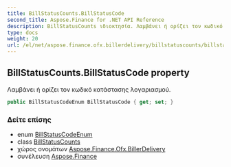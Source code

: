 ```yaml
---
title: BillStatusCounts.BillStatusCode
second_title: Aspose.Finance for .NET API Reference
description: BillStatusCounts ιδιοκτησία. Λαμβάνει ή ορίζει τον κωδικό κατάστασης λογαριασμού.
type: docs
weight: 20
url: /el/net/aspose.finance.ofx.billerdelivery/billstatuscounts/billstatuscode/
---
```

## BillStatusCounts.BillStatusCode property

Λαμβάνει ή ορίζει τον κωδικό κατάστασης λογαριασμού.

```csharp
public BillStatusCodeEnum BillStatusCode { get; set; }
```

### Δείτε επίσης

* enum [BillStatusCodeEnum](../../billstatuscodeenum/)
* class [BillStatusCounts](../)
* χώρος ονομάτων [Aspose.Finance.Ofx.BillerDelivery](../../billstatuscounts/)
* συνέλευση [Aspose.Finance](../../../)



